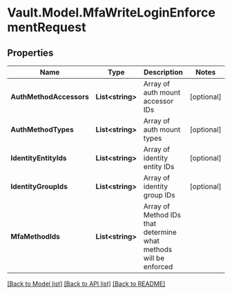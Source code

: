 # Vault.Model.MfaWriteLoginEnforcementRequest

## Properties

Name | Type | Description | Notes
------------ | ------------- | ------------- | -------------
**AuthMethodAccessors** | **List&lt;string&gt;** | Array of auth mount accessor IDs | [optional] 
**AuthMethodTypes** | **List&lt;string&gt;** | Array of auth mount types | [optional] 
**IdentityEntityIds** | **List&lt;string&gt;** | Array of identity entity IDs | [optional] 
**IdentityGroupIds** | **List&lt;string&gt;** | Array of identity group IDs | [optional] 
**MfaMethodIds** | **List&lt;string&gt;** | Array of Method IDs that determine what methods will be enforced | 

[[Back to Model list]](../README.md#documentation-for-models) [[Back to API list]](../README.md#documentation-for-api-endpoints) [[Back to README]](../README.md)

